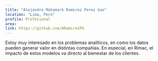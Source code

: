 ```yaml
---
title: "Alejandro Mohamark Ramirez Perez Gao"
location: "Lima, Perú"
profile: Profesional
area: 
link: https://github.com/ARamirezPG
---
```


Estoy muy interesado en los problemas analíticos, en como los datos pueden generar valor en distintas compañías. En especial, en Rimac, el impacto de estos modelos va directo al bienestar de los clientes.